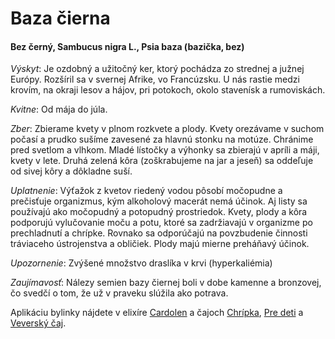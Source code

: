 Baza čierna
===========

#### Bez černý, Sambucus nigra L., Psia baza (bazička, bez)

*Výskyt*: Je ozdobný a užitočný ker, ktorý pochádza zo strednej a južnej Európy.
Rozšíril sa v svernej Afrike, vo Francúzsku. U nás rastie medzi krovím, na
okraji lesov a hájov, pri potokoch, okolo stavenísk a rumoviskách.

*Kvitne*: Od mája do júla.

*Zber*: Zbierame kvety v plnom rozkvete a plody. Kvety orezávame v suchom počasí
a prudko sušíme zavesené za hlavnú stonku na motúze. Chránime pred svetlom a
vlhkom. Mladé lístočky a výhonky sa zbierajú v apríli a máji, kvety v lete.
Druhá zelená kôra (zoškrabujeme na jar a jeseň) sa oddeľuje od sivej kôry a
dôkladne suší.

*Uplatnenie*: Výťažok z kvetov riedený vodou pôsobí močopudne a prečisťuje
organizmus, kým alkoholový macerát nemá účinok. Aj listy sa používajú ako
močopudný a potopudný prostriedok. Kvety, plody a kôra podporujú vylučovanie
moču a potu, ktoré sa zadržiavajú v organizme po prechladnutí a chrípke. Rovnako
sa odporúčajú na povzbudenie činnosti tráviaceho ústrojenstva a obličiek. Plody
majú mierne preháňavý účinok.

*Upozornenie*: Zvýšené množstvo draslíka v krvi (hyperkaliémia)

*Zaujímavosť*: Nálezy semien bazy čiernej boli v dobe kamenne a bronzovej, čo
svedčí o tom, že už v praveku slúžila ako potrava.

Aplikáciu bylinky nájdete v elixíre [Cardolen](../elixiry/cardolen) a
čajoch [Chrípka](../caje/chripka), [Pre deti](../caje/pre-deti) a [Veverský
čaj](../caje/veversky).

